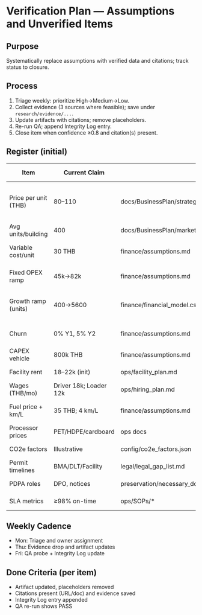 # Verification Plan — Assumptions and Unverified Items

## Purpose
Systematically replace assumptions with verified data and citations; track status to closure.

## Process
1. Triage weekly: prioritize High→Medium→Low.
2. Collect evidence (3 sources where feasible); save under `research/evidence/...`.
3. Update artifacts with citations; remove placeholders.
4. Re-run QA; append Integrity Log entry.
5. Close item when confidence ≥0.8 and citation(s) present.

## Register (initial)
| Item | Current Claim | Location(s) | Status | Verification Method | Evidence To Collect | Owner | Due | Target Confidence |
|---|---|---|---|---|---|---|---|---|
| Price per unit (THB) | 80–110 | docs/BusinessPlan/strategy_summary.md, finance/financial_model.csv | Assumed | 10 juristic mgr interviews + 3 competitor quotes | LOIs, competitor rate cards | Ops/Sales | +10d | ≥0.8 |
| Avg units/building | 400 | docs/BusinessPlan/market_segmentation.md | Cited (REIC) | Pull REIC district tables | REIC PDFs, table extract | Research | +7d | ≥0.9 |
| Variable cost/unit | 30 THB | finance/assumptions.md | Assumed | Bottom-up BOM + times | Supplier quotes, time&motion | Ops/Finance | +14d | ≥0.8 |
| Fixed OPEX ramp | 45k→82k | finance/assumptions.md | Assumed | Rent quotes + wage data | 3 rent quotes, JobsDB, DLPW | Finance | +14d | ≥0.85 |
| Growth ramp (units) | 400→5600 | finance/financial_model.csv | Assumed | Funnel math from marketing plan | Funnel, cycle times | Strategy/Marketing | +21d | ≥0.75 |
| Churn | 0% Y1, 5% Y2 | finance/assumptions.md | Assumed | Contract renewal analysis | Renewal clauses, comps | Ops/Legal | +30d | ≥0.7 |
| CAPEX vehicle | 800k THB | finance/assumptions.md | Assumed | Dealer quotes | Isuzu/Toyota quotes | Ops | +7d | ≥0.9 |
| Facility rent | 18–22k (init) | ops/facility_plan.md | Assumed | 3 broker quotes | CBRE/JLL/Plus quotes | Ops | +7d | ≥0.85 |
| Wages (THB/mo) | Driver 18k; Loader 12k | ops/hiring_plan.md | Assumed | JobsDB + DLPW tables | Job postings, wage tables | Ops/HR | +7d | ≥0.9 |
| Fuel price + km/L | 35 THB; 4 km/L | finance/assumptions.md | Assumed | PTT diesel history + route km | PTT charts, route model | Ops | +10d | ≥0.8 |
| Processor prices | PET/HDPE/cardboard | ops docs | Unknown | 3 processor quotes | Price sheets/emails | Ops | +14d | ≥0.8 |
| CO2e factors | Illustrative | config/co2e_factors.json | Placeholder | Thai/ASEAN LCA sources | LCA reports, factor table | Research | +21d | ≥0.85 |
| Permit timelines | BMA/DLT/Facility | legal/legal_gap_list.md | Assumed | District confirmation | Emails/forms from offices | Legal/Ops | +14d | ≥0.8 |
| PDPA roles | DPO, notices | preservation/necessary_documentation/31_PDPA_Compliance_Policy.md | Placeholder | Counsel confirmation | Final policy, DPO letter | Legal | +14d | ≥0.9 |
| SLA metrics | ≥98% on-time | ops/SOPs/* | Defined | Pilot measurement | Timestamped logs/photos | Ops/QA | +30d | ≥0.8 |

## Weekly Cadence
- Mon: Triage and owner assignment
- Thu: Evidence drop and artifact updates
- Fri: QA probe + Integrity Log update

## Done Criteria (per item)
- Artifact updated, placeholders removed
- Citations present (URL/doc) and evidence saved
- Integrity Log entry appended
- QA re-run shows PASS


